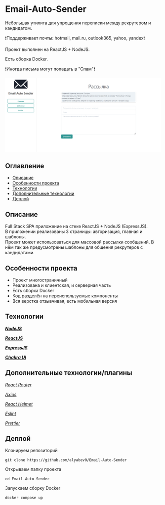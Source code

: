# Email-Auto-Sender
Небольшая утилита для упрощения переписки между рекрутером и кандидатом.

❗Поддерживает почты:
hotmail, mail.ru, outlook365, yahoo, yandex❗

Проект выполнен на ReactJS + NodeJS.
 
Есть сборка Docker.

❗Иногда письма могут попадать в "Спам"❗

<img src="https://github.com/alyabev0/Email-Auto-Sender/blob/main/images/second.jpg"></img>

<!-- To update this table of contents, ensure you have run `npm install` then `npm run doctoc` -->
<!-- START doctoc generated TOC please keep comment here to allow auto update -->
<!-- DON'T EDIT THIS SECTION, INSTEAD RE-RUN doctoc TO UPDATE -->
## Оглавление

- [Описание](#описание)
- [Особенности проекта](#особенности-проекта)
- [Технологии](#технологии)
- [Дополнительные технологии](#доптехнологии)
- [Деплой](#деплой)

<!-- END doctoc generated TOC please keep comment here to allow auto update -->

## Описание
Full Stack SPA приложение на стеке ReactJS + NodeJS (ExpressJS). <br />
В приложении реализованы 3 страницы: авторизация, главная и шаблоны. <br />
Проект может использоваться для массовой рассылки сообщений. В нём так же предусмотрены шаблоны для общения рекрутеров с кандидатами.
<a id="особенности-проекта"></a>

## Особенности проекта
- Проект многостраничный
- Реализована и клиентская, и серверная часть
- Есть сборка Docker
- Код разделён на переиспользуемые компоненты
- Вся верстка отзывчивая, есть мобильная версия
<a id="особенности-проекта"></a>

## Технологии
***[NodeJS](https://nodejs.org/)***

***[ReactJS](https://reactjs.org/)***

***[ExpressJS](https://expressjs.com/)***

***[Chakra UI](https://chakra-ui.com/)***
<a id="технологии"></a>

## Дополнительные технологии/плагины
*[React Router](https://reactrouter.com/)*

*[Axios](https://axios-http.com/docs/intro)*

*[React Helmet](https://www.npmjs.com/package/react-helmet)*

*[Eslint](https://eslint.org/)*

*[Prettier](https://prettier.io/)*
<a id="доптехнологии"></a>

## Деплой

Клонируем репозиторий
```
git clone https://github.com/alyabev0/Email-Auto-Sender
```
Открываем папку проекта
```
cd Email-Auto-Sender
```
Запускаем сборку Docker
```
docker compose up
```
<a id="деплой"></a>
